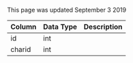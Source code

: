 This page was updated September 3 2019

| Column | Data Type | Description |
| ------ | --------- | ----------- |
| id     | int       |             |
| charid | int       |             |